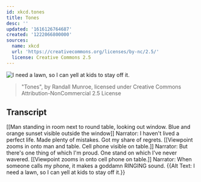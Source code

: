 ```yaml
---
id: xkcd.tones
title: Tones
desc: ''
updated: '1616126764687'
created: '1222066800000'
sources:
  name: xkcd
  url: 'https://creativecommons.org/licenses/by-nc/2.5/'
  license: Creative Commons 2.5
---
```

![I need a lawn, so I can yell at kids to stay off it.](https://imgs.xkcd.com/comics/tones.png)
> "Tones", by Randall Munroe, licensed under Creative Commons Attribution-NonCommercial 2.5 License

## Transcript
[[Man standing in room next to round table, looking out window. Blue and orange sunset visible outside the window]]
Narrator: I haven't lived a perfect life.
Made plenty of mistakes.
Got my share of regrets.
[[Viewpoint zooms in onto man and table. Cell phone visible on table.]]
Narrator: But there's one thing of which I'm proud.
One stand on which I've never wavered.
[[Viewpoint zooms in onto cell phone on table.]]
Narrator: When someone calls my phone,
it makes a goddamn RINGING sound.
{{Alt Text: I need a lawn, so I can yell at kids to stay off it.}}
